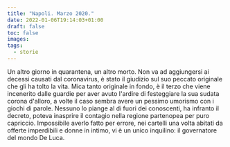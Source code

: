 ```yaml
---
title: "Napoli. Marzo 2020."
date: 2022-01-06T19:14:03+01:00
draft: false
toc: false
images:
tags:
  - storie
---
```


Un altro giorno in quarantena, un altro morto. Non va ad aggiungersi ai decessi causati dal coronavirus, è stato il giudizio sul suo peccato originale che gli ha tolto la vita. Mica tanto originale in fondo, è il terzo che viene incenerito dalle guardie per aver avuto l'ardire di festeggiare la sua sudata corona d'alloro, a volte il caso sembra avere un pessimo umorismo con i giochi di parole.
Nessuno lo piange al di fuori dei conoscenti, ha infranto il decreto, poteva inasprire il contagio nella regione partenopea per puro capriccio. Impossibile averlo fatto per errore, nei cartelli una volta abitati da offerte imperdibili e donne in intimo, vi è un unico inquilino: il governatore del mondo De Luca.
